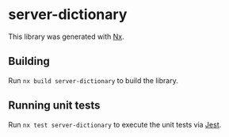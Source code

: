# server-dictionary

This library was generated with [Nx](https://nx.dev).

## Building

Run `nx build server-dictionary` to build the library.

## Running unit tests

Run `nx test server-dictionary` to execute the unit tests via [Jest](https://jestjs.io).
